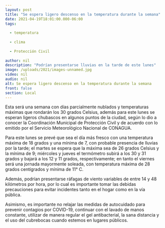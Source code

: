 ```yaml
---
layout: post
title: "Se espera ligero descenso en la temperatura durante la semana"
date: 2021-04-19T18:01:00.000-06:00
tags:
  
  - temperatura
  
  - clima
  
  - Protección Civil
  
author: nil
description: "Podrían presentarse lluvias en la tarde de este lunes"
image: /uploads/2021/images-unnamed.jpg
video: nil
audio: nil
alt: Se espera ligero descenso en la temperatura durante la semana
front: false
section: Local
---
```


Esta será una semana con días parcialmente nublados y temperaturas máximas que rondarán los 30 grados Celsius, además para este lunes se esperan ligeros chubascos en algunos puntos de la ciudad, según lo dio a conocer la Coordinación Municipal de Protección Civil y de acuerdo con lo emitido por el Servicio Meteorológico Nacional de CONAGUA.

Para este lunes se prevé que sea el día más fresco con una temperatura máxima de 18 grados y una mínima de 7, con probable presencia de lluvias por la tarde; el martes se espera que la máxima sea de 26 grados Celsius y la mínima de 9; miércoles y jueves el termómetro subirá a los 30 y 31 grados y bajará a los 12 y 11 grados, respectivamente; en tanto el viernes será una jornada mayormente soleada, con temperatura máxima de 28 grados centígrados y mínima de 11° C.

Además, podrían presentarse ráfagas de viento variables de entre 14 y 48 kilómetros por hora, por lo cual es importante tomar las debidas precauciones para evitar incidentes tanto en el hogar como en la vía pública.

Asimismo, es importante no relajar las medidas de autocuidado para prevenir contagios por COVID-19, continuar con el lavado de manos constante, utilizar de manera regular el gel antibacterial, la sana distancia y el uso del cubrebocas cuando estemos en lugares públicos.